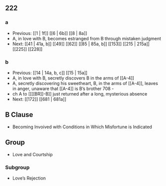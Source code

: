 ## 222
### a
- Previous: [[1 | 1f]] [[6 | 6b]] [[8 | 8a]] 
- A, in love with B, becomes estranged from B through mistaken judgment
- Next: [[41 | 41a, b]] [[49]] [[62]] [[85 | 85a, b]] [[153]] [[215 | 215a]] [[225]] [[228]] 

### b
- Previous: [[14 | 14a, b, c]] [[15 | 15a]] 
- A, in love with B, secretly discovers B in the arms of [[A-4]]
- A, secretly discovering his sweetheart, B, in the arms of [[A-4]], leaves in anger, unaware that [[A-4]] is B’s brother 708 -
- ch A to [[[[BR]]-B]] just returned after a long, mysterious absence
- Next: [[172]] [[681 | 681a]] 

## B Clause
- Becoming Invoived with Conditions in Which Misfortune is Indicated

## Group
- Love and Courtship

### Subgroup
- Love’s Rejection

